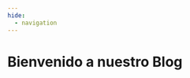 ```yaml
---
hide:
  - navigation
---
```

# Bienvenido a nuestro Blog
<div class="md-content" data-md-component="content">
  <div class="md-content__inner">
    <link rel="stylesheet" href="../stylesheets/extra.css">
    <div id="posts"></div>
    <script>
    // Cargar el archivo JSON y mostrar los posts
    fetch('./posts.json')
      .then(response => response.json())
      .then(data => {
        const postsContainer = document.getElementById('posts');
        if (data.posts && Array.isArray(data.posts)) {
          data.posts.forEach(post => {
            const postElement = document.createElement('div');
            postElement.innerHTML = `
              <em style="display: block; margin-bottom: 0;">${post.date}</em>
              <h2 style="margin-top: 0;"><a href="/es/blog/posts/${post.link}/">${post.title}</a></h2>
              <p>${post.description}</p>
              <p><a href="/es/blog/posts/${post.link}/">Continue leyendo</a></p>
              <br>
            `;
            postsContainer.appendChild(postElement);
          });
        } else {
          console.error('No hay posts disponibles.');
        }
      })
      .catch(error => console.error('Error al cargar el JSON:', error));
  </script>
  </div>
</div>

